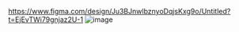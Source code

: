 https://www.figma.com/design/Ju3BJnwlbznyoDqjsKxg9o/Untitled?t=EjEvTWi79gnjaz2U-1
![image](https://github.com/user-attachments/assets/ae97983f-2d9e-41e2-b803-7e365de7c900)
